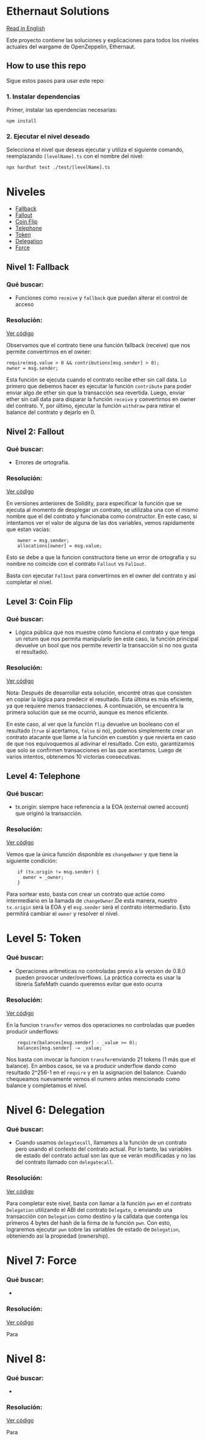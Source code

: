 # Ethernaut Solutions

[Read in English](README.md)

Este proyecto contiene las soluciones y explicaciones para todos los niveles actuales del wargame de OpenZeppelin, Ethernaut.

## How to use this repo

Sigue estos pasos para usar este repo:

### 1. Instalar dependencias

Primer, instalar las ependencias necesarias:

```shell
npm install
```

### 2. Ejecutar el nivel deseado

Selecciona el nivel que deseas ejecutar y utiliza el siguiente comando, reemplazando `[levelName].ts` con el nombre del nivel:

```shell
npx hardhat test ./test/[levelName].ts
```

# Niveles

- [Fallback](#nivel-1-fallback)
- [Fallout](#nivel-2-fallout)
- [Coin Flip](#nivel-3-coin-flip)
- [Telephone](#nivel-4-telephone)
- [Token](#nivel-5-token)
- [Delegation](#nivel-6-delegation)
- [Force](#nivel-7-force)

## Nivel 1: Fallback

### Qué buscar:

- Funciones como `receive` y `fallback` que puedan alterar el control de acceso

### Resolución:

[Ver código](./test/Fallback.ts)

Observamos que el contrato tiene una función fallback (receive) que nos permite convertirnos en el owner:

```solidity
require(msg.value > 0 && contributions[msg.sender] > 0);
owner = msg.sender;
```

Esta función se ejecuta cuando el contrato recibe ether sin call data.
Lo primero que debemos hacer es ejecutar la función `contribute` para poder enviar algo de ether sin que la transacción sea revertida.
Luego, enviar ether sin call data para disparar la función `receive` y convertirnos en owner del contrato.
Y, por último, ejecutar la función `withdraw` para retirar el balance del contrato y dejarlo en 0.

## Nivel 2: Fallout

### Qué buscar:

- Errores de ortografía.

### Resolución:

[Ver código](./test/Fallout.ts)

En versiones anteriores de Solidity, para especificar la función que se ejecuta al momento de desplegar un contrato, se utilizaba una con el mismo nombre que el del contrato y funcionaba como constructor.
En este caso, si intentamos ver el valor de alguna de las dos variables, vemos rapidamente que estan vacias:

```solidity
    owner = msg.sender;
    allocations[owner] = msg.value;
```

Esto se debe a que la funcion constructora tiene un error de ortografia y su nombre no coincide con el contrato `Fallout` vs `Fal1out`.

Basta con ejecutar `Fal1out` para convertirnos en el owner del contrato y asi completar el nivel.

## Level 3: Coin Flip

### Qué buscar:

- Lógica pública que nos muestre cómo funciona el contrato y que tenga un return que nos permita manipularlo (en este caso, la función principal devuelve un bool que nos permite revertir la transacción si no nos gusta el resultado).

### Resolución:

[Ver código](./test/CoinFlip.ts)

Nota: Después de desarrollar esta solución, encontré otras que consisten en copiar la lógica para predecir el resultado. Esta última es más eficiente, ya que requiere menos transacciones. A continuación, se encuentra la primera solución que se me ocurrió, aunque es menos eficiente.

En este caso, al ver que la función `flip` devuelve un booleano con el resultado (`true` si acertamos, `false` si no), podemos simplemente crear un contrato atacante que llame a la función en cuestión y que revierta en caso de que nos equivoquemos al adivinar el resultado. Con esto, garantizamos que solo se confirmen transacciones en las que acertamos. Luego de varios intentos, obtenemos 10 victorias consecutivas.

## Level 4: Telephone

### Qué buscar:

- tx.origin: siempre hace referencia a la EOA (external owned account) que originó la transacción.

### Resolución:

[Ver código](./test/Telephone.ts)

Vemos que la única función disponible es `changeOwner` y que tiene la siguiente condición:

```solidity
    if (tx.origin != msg.sender) {
      owner = _owner;
    }
```

Para sortear esto, basta con crear un contrato que actúe como intermediario en la llamada de `changeOwner`.De esta manera, nuestro `tx.origin` será la EOA y el `msg.sender` será el contrato intermediario. Esto permitirá cambiar el `owner` y resolver el nivel.

# Level 5: Token

### Qué buscar:

- Operaciones aritmeticas no controladas previo a la version de 0.8.0 pueden provocar under/overflows. La práctica correcta es usar la libreria SafeMath cuando queremos evitar que esto ocurra

### Resolución:

[Ver código](./test/Token.ts)

En la funcion `transfer` vemos dos operaciones no controladas que pueden producir underflows:

```solidity
    require(balances[msg.sender] - _value >= 0);
    balances[msg.sender] -= _value;
```

Nos basta con invocar la funcion `transfer`enviando 21 tokens (1 más que el balance). En ambos casos, se va a producir underflow dando como resultado 2^256-1 en el `require` y en la asignacion del balance. Cuando chequeamos nuevamente vemos el numero antes mencionado como balance y completamos el nivel.

# Nivel 6: Delegation

### Qué buscar:

- Cuando usamos `delegatecall`, llamamos a la función de un contrato pero usando el contexto del contrato actual. Por lo tanto, las variables de estado del contrato actual son las que se verán modificadas y no las del contrato llamado con `delegatecall`.

### Resolución:

[Ver código](./test/Delegation.ts)

Para completar este nivel, basta con llamar a la función `pwn` en el contrato `Delegation` utilizando el ABI del contrato `Delegate`, o enviando una transacción con `Delegation` como destino y la calldata que contenga los primeros 4 bytes del hash de la firma de la función `pwn`. Con esto, lograremos ejecutar `pwn` sobre las variables de estado de `Delegation`, obteniendo así la propiedad (ownership).

# Nivel 7: Force

### Qué buscar:

-

### Resolución:

[Ver código](./test/Force.ts)

Para

# Nivel 8:

### Qué buscar:

-

### Resolución:

[Ver código](./test/.ts)

Para
